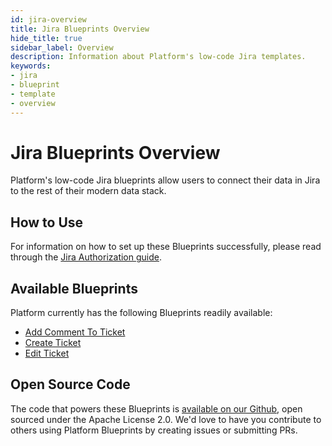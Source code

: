 ```yaml
---
id: jira-overview
title: Jira Blueprints Overview
hide_title: true
sidebar_label: Overview
description: Information about Platform's low-code Jira templates.
keywords:
- jira
- blueprint
- template
- overview
---
```


# Jira Blueprints Overview

Platform's low-code Jira blueprints allow users to connect their data in Jira to the rest of their modern data stack.


## How to Use
For information on how to set up these Blueprints successfully, please read through the [Jira Authorization guide](jira-authorization.md).


## Available Blueprints
Platform currently has the following Blueprints readily available: 
- [Add Comment To Ticket](jira-add-comment-to-ticket.md)
- [Create Ticket](jira-create-ticket.md)
- [Edit Ticket](jira-edit-ticket.md)

## Open Source Code
The code that powers these Blueprints is [available on our Github](https://github.com/shipyardapp/shipyard-blueprints/tree/main/shipyard_blueprints/jira), open sourced under the Apache License 2.0. We'd love to have you contribute to others using Platform Blueprints by creating issues or submitting PRs.
